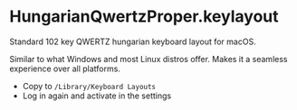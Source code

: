 # HungarianQwertzProper.keylayout

Standard 102 key QWERTZ hungarian keyboard layout for macOS.

Similar to what Windows and most Linux distros offer. Makes it a seamless experience over all platforms.

- Copy to `/Library/Keyboard Layouts`
- Log in again and activate in the settings
